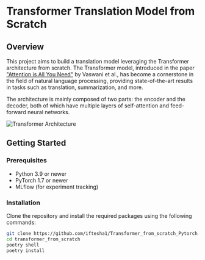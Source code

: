 # Transformer Translation Model from Scratch

## Overview

This project aims to build a translation model leveraging the Transformer architecture from scratch. The Transformer model, introduced in the paper ["Attention is All You Need"](https://arxiv.org/abs/1706.03762) by Vaswani et al., has become a cornerstone in the field of natural language processing, providing state-of-the-art results in tasks such as translation, summarization, and more.

The architecture is mainly composed of two parts: the encoder and the decoder, both of which have multiple layers of self-attention and feed-forward neural networks.

![Transformer Architecture](https://machinelearningmastery.com/wp-content/uploads/2021/10/transformer_1.png)



## Getting Started

### Prerequisites

- Python 3.9 or newer
- PyTorch 1.7 or newer
- MLflow (for experiment tracking)

### Installation

Clone the repository and install the required packages using the following commands:

```bash
git clone https://github.com/iftesha1/Transformer_from_scratch_Pytorch.git
cd transformer_from_scratch
poetry shell
poetry install


